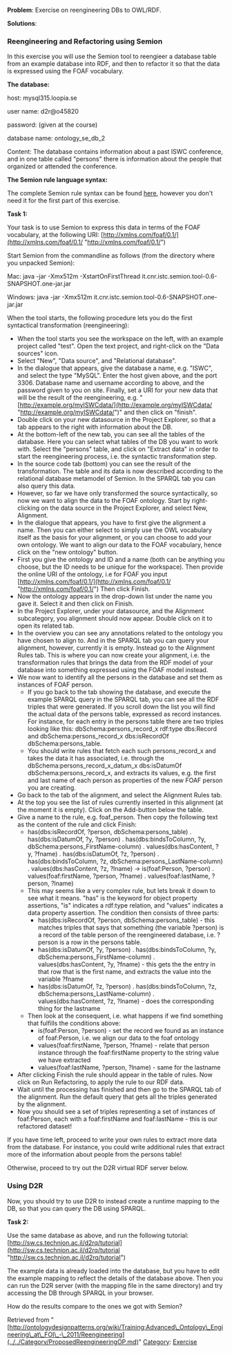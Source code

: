 __Problem__:
Exercise on reengineering DBs to OWL/RDF.




__Solutions__:



###   Reengineering and Refactoring using Semion


In this exercise you will use the Semion tool to reengieer a database table from an example database into RDF, and then to refactor it so that the data is expressed using the FOAF vocabulary.


__The database:__


host: mysql315.loopia.se


user name: d2r@o45820


password: (given at the course)


database name: ontology\_se\_db\_2


Content: The database contains information about a past ISWC conference, and in one table called "persons" there is information about the people that organized or attended the conference.


__The Semion rule language syntax:__


The complete Semion rule syntax can be found [here](http://www.ontologydesignpatterns.org/ont/training/foi/SemionRules.pdf "http://www.ontologydesignpatterns.org/ont/training/foi/SemionRules.pdf"), however you don't need it for the first part of this exercise.


  

__Task 1:__


Your task is to use Semion to express this data in terms of the FOAF vocabulary, at the following URI: [http://xmlns.com/foaf/0.1/](http://xmlns.com/foaf/0.1/ "http://xmlns.com/foaf/0.1/")


  

Start Semion from the commandline as follows (from the directory where you unpacked Semion):


Mac:
java -jar -Xmx512m -XstartOnFirstThread it.cnr.istc.semion.tool-0.6-SNAPSHOT.one-jar.jar 


Windows: 
java -jar -Xmx512m it.cnr.istc.semion.tool-0.6-SNAPSHOT.one-jar.jar


  

When the tool starts, the following procedure lets you do the first syntactical transformation (reengineering):



* When the tool starts you see the workspace on the left, with an example project called "test". Open the text project, and right-click on the "Data sources" icon.
* Select "New", "Data source", and "Relational database".
* In the dialogue that appears, give the database a name, e.g. "ISWC", and select the type "MySQL". Enter the host given above, and the port 3306. Database name and username according to above, and the password given to you on site. Finally, set a URI for your new data that will be the result of the reengineering, e.g. "[http://example.org/myISWCdata/](http://example.org/myISWCdata/ "http://example.org/myISWCdata/")" and then click on "finish".
* Double click on your new datasource in the Project Explorer, so that a tab appears to the right with information about the DB.
* At the bottom-left of the new tab, you can see all the tables of the database. Here you can select what tables of the DB you want to work with. Select the "persons" table, and click on "Extract data" in order to start the reengineering process, i.e. the syntactic transformation step.
* In the source code tab (bottom) you can see the result of the transformation. The table and its data is now described according to the relational database metamodel of Semion. In the SPARQL tab you can also query this data.
* However, so far we have only transformed the source syntactically, so now we want to align the data to the FOAF ontology. Start by right-clicking on the data source in the Project Explorer, and select New, Alignment.
* In the dialogue that appears, you have to first give the alignment a name. Then you can either select to simply use the OWL vocabulary itself as the basis for your alignment, or you can choose to add your own ontology. We want to align our data to the FOAF vocabulary, hence click on the "new ontology" button.
* First you give the ontology and ID and a name (both can be anything you choose, but the ID needs to be unique for the workspace). Then provide the online URI of the ontology, i.e for FOAF you input [http://xmlns.com/foaf/0.1/](http://xmlns.com/foaf/0.1/ "http://xmlns.com/foaf/0.1/") Then click Finish.
* Now the ontology appears in the drop-down list under the name you gave it. Select it and then click on Finish.
* In the Project Explorer, under your datasource, and the Alignment subcategory, you alignment should now appear. Double click on it to open its related tab.
* In the overview you can see any annotations related to the ontology you have chosen to align to. And in the SPARQL tab you can query your alignment, however, currently it is empty. Instead go to the Alignment Rules tab. This is where you can now create your alignment, i.e. the transformation rules that brings the data from the RDF model of your database into something expressed using the FOAF model instead.
* We now want to identify all the persons in the database and set them as instances of FOAF person.
	+ If you go back to the tab showing the database, and execute the example SPARQL query in the SPARQL tab, you can see all the RDF triples that were generated. If you scroll down the list you will find the actual data of the persons table, expressed as record instances. For instance, for each entry in the persons table there are two triples looking like this: dbSchema:persons\_record\_x rdf:type dbs:Record and dbSchema:persons\_record\_x dbs:isRecordOf dbSchema:persons\_table.
	+ You should write rules that fetch each such persons\_record\_x and takes the data it has associated, i.e. through the dbSchema:persons\_record\_x\_datum\_x dbs:isDatumOf dbSchema:persons\_record\_x, and extracts its values, e.g. the first and last name of each person as properties of the new FOAF person you are creating.
* Go back to the tab of the alignment, and select the Alignment Rules tab.
* At the top you see the list of rules currently inserted in this alignment (at the moment it is empty). Click on the Add-button below the table.
* Give a name to the rule, e.g. foaf\_person. Then copy the following text as the content of the rule and click Finish:
	+ has(dbs:isRecordOf, ?person, dbSchema:persons\_table) . has(dbs:isDatumOf, ?y, ?person) . has(dbs:bindsToColumn, ?y, dbSchema:persons\_FirstName-column) . values(dbs:hasContent, ?y, ?fname) . has(dbs:isDatumOf, ?z, ?person) . has(dbs:bindsToColumn, ?z, dbSchema:persons\_LastName-column) . values(dbs:hasContent, ?z, ?lname) -> is(foaf:Person, ?person) . values(foaf:firstName, ?person, ?fname) . values(foaf:lastName, ?person, ?lname)
	+ This may seems like a very complex rule, but lets break it down to see what it means. "has" is the keyword for object property assertions, "is" indicates a rdf:type relation, and "values" indicates a data property assertion. The condition then consists of three parts:
		- has(dbs:isRecordOf, ?person, dbSchema:persons\_table) - this matches triples that says that something (the variable ?person) is a record of the table person of the reengineered database, i.e. ?person is a row in the persons table.
		- has(dbs:isDatumOf, ?y, ?person) . has(dbs:bindsToColumn, ?y, dbSchema:persons\_FirstName-column) . values(dbs:hasContent, ?y, ?fname) - this gets the the entry in that row that is the first name, and extracts the value into the variable ?fname
		- has(dbs:isDatumOf, ?z, ?person) . has(dbs:bindsToColumn, ?z, dbSchema:persons\_LastName-column) . values(dbs:hasContent, ?z, ?lname) - does the corresponding thing for the lastname
	+ Then look at the consequent, i.e. what happens if we find something that fulfills the conditions above:
		- is(foaf:Person, ?person) - set the record we found as an instance of foaf:Person, i.e. we align our data to the foaf ontology
		- values(foaf:firstName, ?person, ?fname) - relate that person instance through the foaf:firstName property to the string value we have extracted
		- values(foaf:lastName, ?person, ?lname) - same for the lastname
* After clicking Finish the rule should appear in the table of rules. Now click on Run Refactoring, to apply the rule to our RDF data.
* Wait until the processing has finished and then go to the SPARQL tab of the alignment. Run the default query that gets all the triples generated by the alignment.
* Now you should see a set of triples representing a set of instances of foaf:Person, each with a foaf:firstName and foaf:lastName - this is our refactored dataset!


  

If you have time left, proceed to write your own rules to extract more data from the database. For instance, you could write additional rules that extract more of the information about people from the persons table!


Otherwise, proceed to try out the D2R virtual RDF server below.



###   Using D2R


Now, you should try to use D2R to instead create a runtime mapping to the DB, so that you can query the DB using SPARQL.


__Task 2:__


Use the same database as above, and run the following tutorial:
[http://sw.cs.technion.ac.il/d2rq/tutorial](http://sw.cs.technion.ac.il/d2rq/tutorial "http://sw.cs.technion.ac.il/d2rq/tutorial")


The example data is already loaded into the database, but you have to edit the example mapping to reflect the details of the database above. Then you can run the D2R server (with the mapping file in the same directory) and try accessing the DB through SPARQL in your browser.


How do the results compare to the ones we got with Semion?





Retrieved from "[http://ontologydesignpatterns.org/wiki/Training:Advanced\_Ontology\_Engineering\_at\_FOI\_-\_2011/Reengineering](../../Category/ProposedReengineeringOP.md)"
 [Category](http://ontologydesignpatterns.org/wiki/Special:Categories "Special:Categories"): [Exercise](../../Category/Exercise.md "Category:Exercise")